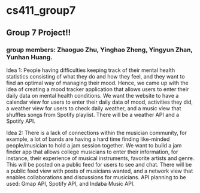 # cs411_group7

## Group 7 Project!!

### group members: Zhaoguo Zhu, Yinghao Zheng, Yingyun Zhan, Yunhan Huang.

Idea 1: People having difficulties keeping track of their mental health statistics consisting of what they do and how they feel, and they want to find an optimal way of managing their mood. Hence, we came up with the idea of creating a mood tracker application that allows users to enter their daily data on mental health conditions. We want the website to have a calendar view for users to enter their daily data of mood, activities they did, a weather view for users to check daily weather, and a music view that shuffles songs from Spotify playlist. There will be a weather API and a Spotify API.

Idea 2: There is a lack of connections within the musician community, for example, a lot of bands are having a hard time finding like-minded people/musician to hold a jam session together. We want to build a jam finder app that allows college musicians to enter their information, for instance, their experience of musical instruments, favorite artists and genre. This will be posted on a public feed for users to see and chat. There will be a public feed view with posts of musicians wanted, and a network view that enables collaborations and discussions for musicians. API planning to be used: Gmap API, Spotify API, and Indaba Music API.

